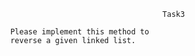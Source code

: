                                             Task3
  
          Please implement this method to
          reverse a given linked list.
